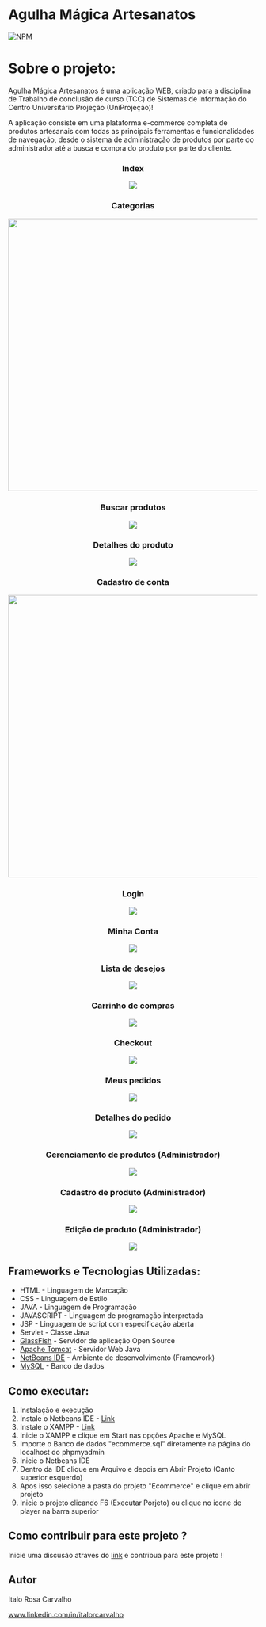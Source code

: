 # Agulha Mágica Artesanatos 
[![NPM](https://img.shields.io/npm/l/react)](https://github.com/Italorcarvalho/Agulha-Magica/blob/main/LICENSE) 



# Sobre o projeto:
Agulha Mágica Artesanatos é uma aplicação WEB, criado para a disciplina de Trabalho de conclusão de curso (TCC) de Sistemas de Informação do Centro Universitário Projeção (UniProjeção)!

A aplicação consiste em uma plataforma e-commerce completa de produtos artesanais com todas as principais ferramentas e funcionalidades de navegação, desde o sistema de administração de produtos por parte do administrador até a busca e compra do produto por parte do cliente.


<div align="center"> 
<h3>Index</h3>
<img src="https://user-images.githubusercontent.com/65707337/218281396-a0c7b586-4eaa-4304-94cd-9cc8ac3256ba.png"/>
<h3>Categorias</h3>
<img src="https://user-images.githubusercontent.com/65707337/221962401-0a2d4751-1218-479d-879f-e8fc17437925.png" width="550px" />
<h3>Buscar produtos</h3>
<img src="https://user-images.githubusercontent.com/65707337/221963316-27d8178a-7148-4c1b-af5b-5311fbc5ef61.png" />
<h3>Detalhes do produto</h3>
<img src="https://user-images.githubusercontent.com/65707337/221963635-939a414c-d1c4-421a-9641-8897f8a7a20b.png" />
<h3>Cadastro de conta</h3>
<img src="https://user-images.githubusercontent.com/65707337/221956987-5e906ccc-8b58-4652-b381-0023d9e2e5e6.png" width="570px" />
<h3>Login</h3>
<img src="https://user-images.githubusercontent.com/65707337/221956737-c0d9400c-f817-43b2-ab77-e08a7280c210.png" />
<h3>Minha Conta</h3>
<img src="https://user-images.githubusercontent.com/65707337/221961740-e41e592b-a0c7-44b7-9a30-96a10b139731.png" />
<h3>Lista de desejos</h3>
<img src="https://user-images.githubusercontent.com/65707337/221964529-1fe1804a-29c2-4854-87dd-06077e04eb66.png" />
<h3>Carrinho de compras</h3>
<img src="https://user-images.githubusercontent.com/65707337/221964798-a3a835e4-863d-4ea1-a59e-bf8199424b9b.png" />
<h3>Checkout</h3>
<img src="https://user-images.githubusercontent.com/65707337/221965090-cbe8fba2-a4bc-41b6-b294-113568bf8f2c.png" />
<h3>Meus pedidos</h3>
<img src="https://user-images.githubusercontent.com/65707337/221965581-12c02d25-d4f6-459b-82fe-c548dd4b6173.png" />
<h3>Detalhes do pedido</h3>
<img src="https://user-images.githubusercontent.com/65707337/221965668-da6879bb-8780-4ded-8ed7-b2c5f8fe7d83.png" />
<h3>Gerenciamento de produtos (Administrador)</h3>
<img src="https://user-images.githubusercontent.com/65707337/221966118-f42a2a9b-7e97-4072-a963-b1b49221472d.png" />
<h3>Cadastro de produto (Administrador)</h3>
<img src="https://user-images.githubusercontent.com/65707337/221966923-2f3eae75-1d4c-4f67-aadb-bc72adfd47d4.png" />
<h3>Edição de produto (Administrador)</h3>
<img src="https://user-images.githubusercontent.com/65707337/221967067-1bc665fd-6dc9-4c0f-9919-1cd95a4155c0.png" />

</div>


## Frameworks e Tecnologias Utilizadas:


<ul>
  <li>HTML - Linguagem de Marcação</li>
  <li>CSS - Linguagem de Estilo</li>
  <li>JAVA - Linguagem de Programação</li>
  <li>JAVASCRIPT - Linguagem de programação interpretada</li>
  <li>JSP - Linguagem de script com especificação aberta</li>
  <li>Servlet - Classe Java</li>
  <li><a href="https://javaee.github.io/glassfish/">GlassFish</a> - Servidor de aplicação Open Source </li>
  <li><a href="https://tomcat.apache.org/" target="_blank">Apache Tomcat</a> - Servidor Web Java </li>
  <li><a href="https://netbeans.apache.org/" target="_blank">NetBeans IDE</a> - Ambiente de desenvolvimento (Framework)</li>
  <li><a href="https://www.mysql.com/" target="_blank">MySQL</a> - Banco de dados </li>
</ul>

## Como executar:

<ol>
  <li>Instalação e execução</li>
  <li>Instale o Netbeans IDE - <a href="https://netbeans.apache.org/" target="_blank">Link</a></li>
  <li>Instale o XAMPP -  <a href="https://www.apachefriends.org/pt_br/download.html" target="_blank">Link</a></li>
  <li>Inicie o XAMPP e clique em Start nas opções Apache e MySQL</li>
  <li>Importe o Banco de dados "ecommerce.sql" diretamente na página do localhost do phpmyadmin</li>
  <li>Inicie o Netbeans IDE</li>
  <li>Dentro da IDE clique em Arquivo e depois em Abrir Projeto (Canto superior esquerdo)</li>
  <li>Apos isso selecione a pasta do projeto "Ecommerce" e clique em abrir projeto</li>
  <li>Inicie o projeto clicando F6 (Executar Porjeto) ou clique no icone de player na barra superior</li>
</ol>

## Como contribuir para este projeto ?

<p>Inicie uma discusão atraves do <a href="https://github.com/Italorcarvalho/Agulha-Magica/issues">link</a> e contribua para este projeto !</p>


## Autor

Italo Rosa Carvalho

www.linkedin.com/in/italorcarvalho
